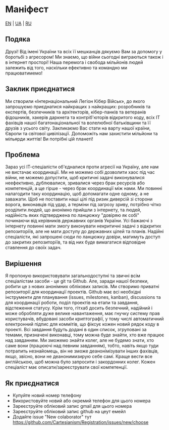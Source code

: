 # Маніфест
[EN](https://github.com/Cartesianism/Manifesto/blob/main/README.md) | [UA](https://github.com/Cartesianism/Manifesto/blob/main/README.ua.md) | [RU](https://github.com/Cartesianism/Manifesto/blob/main/README.ru.md)

## Подяка

Друзі! Від імені України та всіх її мешканців дякуємо Вам за допомогу у боротьбі з агресором! Ми знаємо, що війни сьогодні виграються також і в інтернет просторі! Наша перемога і свобода мільйонів людей залежить від того, наскільки ефективно та командно ми працюватимемо!

## Заклик приєднатися

Ми створили «Інтернаціональний Легіон Кібер Військ», до якого запрошуємо приєднатися найкращих з найкращих: розробників та експертів, безпечників та архітекторів, кібер-панків та ветеранів фідошників, хакерів даркнета та контріб'юторів відкритого коду, всіх ІТ фахівців нашої багатонаціональної та волелюбної батьківщини та її друзів з усього світу. Закликаємо Вас стати на варту нашої країни, Європи та світової цивілізації. Допоможіть нам захистити мільйони та мільярди життів! Ви потрібні цій планеті!

## Проблема

Зараз усі ІТ-спеціалісти об'єдналися проти агресії на Україну, але нам не вистачає координації. Ми не можемо собі дозволити хаос під час війни, не можемо допустити, щоб критичні задачі виконувалися неефективно, дублювалися, зривалися через брак ресурсів або компетенцій, а ще гірше - через брак координації між нами. Ми повинні налагодити таку координацію, щоб допомагати одне одному, а не заважати. Щоб не поставити наші цілі під ризик диверсій зі сторони ворога, виконавців під удар, а терміни під загрозу зриву, потрібно чітко розділити людей, що анонімно прийшли з інтернету, та людей, надійність яких підтверджена по ланцюжку "довіряю як собі" починаючи від керівників державних органів України. Усі бажаючі з інтернету повинні мати змогу виконувати некритичні задачі з відкритих репозиторіїв, але не мати доступу до державних цілей та планів. Надійні спеціалісти, які запрошені сюди по ланцюжку довіри, матимуть доступ до закритих репозиторіїв, та від них буде вимагатися відповідне ставлення до своїх задач.

## Вирішення

Я пропоную використовувати загальнодоступні та звичні всім спеціалістам засоби - це git та Github. Але, заради нашої безпеки, робити це з нових анонімних облікових записів. Ми створимо приватні репозиторії для координації проектів. Github має всі необхідні інструменти для планування (issues, milestones, kanban), discussions та для координації роботи, поділ проектів на етапи та завдання, відстеження статусу. Крім того, гітхаб досить безпечний, надійний і може обробляти дуже велике навантаження, має гнучку систему прав користувачів, вбудовані засоби криптографії, у тому числі автоматичний електронний підпис для коммітів, що фіксує кожен новий рядок коду в проекті. Всі завдання будуть додані в один список, згруповані за темами, призначені виконавці, тому можна буде знайти, хто вже працює над завданням. Ми зможемо знайти колег, але не будемо знати, хто саме вони (працюючі над певним завданням), тобто, навіть якщо туди потрапить незнайомець, він не зможе деанонімізувати інших фахівців, якщо, звісно, вони не деанонимизирую себе самі. Краще вести все англійською, щоб можна було запросити і закордонних колег. Кожен спеціаліст має описати/зареєструвати свої компетенції.

## Як приєднатися

- Купуйте новий номер телефону
- Використовуйте новий або окремий телефон для цього номера
- Зареєструйте обліковий запис gmail для цього номера
- Зареєструйте обліковий запис github на цеут емейл
- Додайте issue "New colaborator" тут https://github.com/Cartesianism/Registration/issues/new/choose
